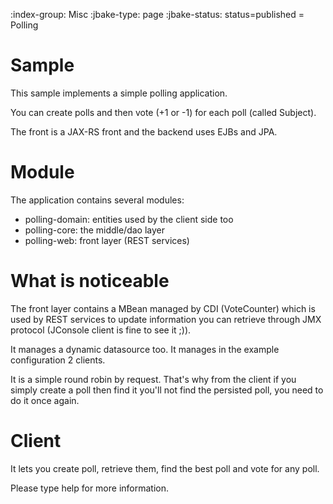 :index-group:  Misc
:jbake-type: page
:jbake-status: status=published
= Polling

# Sample #

This sample implements a simple polling application.

You can create polls and then vote (+1 or -1) for each poll (called Subject).

The front is a JAX-RS front and the backend uses EJBs and JPA.

# Module #

The application contains several modules:

* polling-domain: entities used by the client side too
* polling-core: the middle/dao layer
* polling-web: front layer (REST services)

# What is noticeable #

The front layer contains a MBean managed by CDI (VoteCounter) which is used by REST services to update information you
can retrieve through JMX protocol (JConsole client is fine to see it ;)).

It manages a dynamic datasource too. It manages in the example configuration 2 clients.

It is a simple round robin by request. That's why from the client if you simply create a poll then find it
you'll not find the persisted poll, you need to do it once again.

# Client #

It lets you create poll, retrieve them, find the best poll and vote for any poll.

Please type help for more information.
